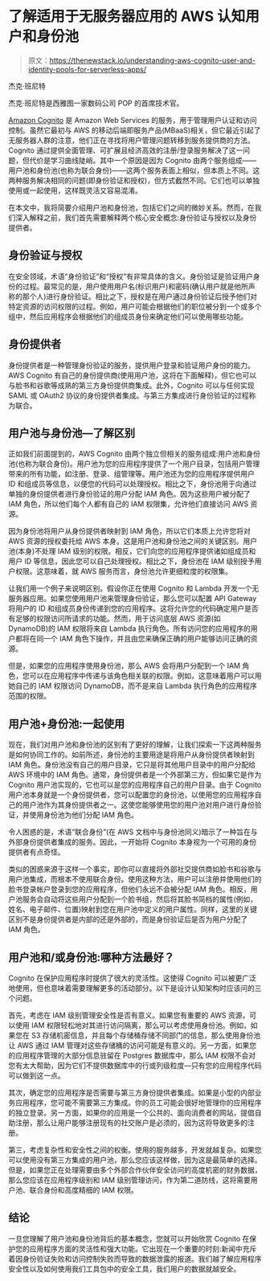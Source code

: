 # 了解适用于无服务器应用的 AWS 认知用户和身份池

> 原文：<https://thenewstack.io/understanding-aws-cognito-user-and-identity-pools-for-serverless-apps/>

杰克·班尼特

杰克·班尼特是西雅图一家数码公司 POP 的首席技术官。

[Amazon Cognito](https://aws.amazon.com/cognito/) 是 Amazon Web Services 的服务，用于管理用户认证和访问控制。虽然它最初与 AWS 的移动后端即服务产品(MBaaS)相关，但它最近引起了无服务器人群的注意，他们正在寻找将用户管理问题转移到服务提供商的方法。Cognito 通过提供全面管理、可扩展且经济高效的注册/登录服务解决了这一问题，但代价是学习曲线陡峭。其中一个原因是因为 Cognito 由两个服务组成——用户池和身份池(也称为联合身份)——这两个服务表面上相似，但本质上不同。这两种服务解决相同的问题(即身份验证和授权)，但方式截然不同。它们也可以单独使用或一起使用，这样既灵活又容易混淆。

在本文中，我将简要介绍用户池和身份池，包括它们之间的微妙关系。然而，在我们深入解释之前，我们首先需要解释两个核心安全概念:身份验证与授权以及身份提供者。

## 身份验证与授权

在安全领域，术语“身份验证”和“授权”有非常具体的含义。身份验证是验证用户身份的过程。最常见的是，用户使用用户名(标识用户)和密码(确认用户就是他所声称的那个人)进行身份验证。相比之下，授权是在用户通过身份验证后授予他们对特定资源的访问权限的过程。例如，用户可能会根据他们的职位被分到一个或多个组中，然后应用程序会根据他们的组成员身份来确定他们可以使用哪些功能。

## 身份提供者

身份提供者是一种管理身份验证的服务，提供用户登录和验证用户身份的能力。AWS Cognito 有自己的身份提供商(使用用户池，这将在下面解释)，但它也可以与脸书和谷歌等成熟的第三方身份提供商集成。此外，Cognito 可以与任何实现 SAML 或 OAuth2 协议的身份提供者集成。与第三方集成进行身份验证的过程称为联合。

## 用户池与身份池—了解区别

正如我们前面提到的，AWS Cognito 由两个独立但相关的服务组成:用户池和身份池(也称为联合身份)。用户池为您的应用程序提供了一个用户目录，包括用户管理带来的所有功能，如注册、登录、组管理等。用户池还为您的应用程序提供用户 ID 和组成员等信息，以便您的代码可以处理授权。相比之下，身份池用于向通过单独的身份提供者进行身份验证的用户分配 IAM 角色。因为这些用户被分配了 IAM 角色，所以他们每个人都有自己的 IAM 权限集，允许他们直接访问 AWS 资源。

因为身份池将用户从身份提供者映射到 IAM 角色，所以它们本质上允许您将对 AWS 资源的授权委托给 AWS 本身。这是用户池和身份池之间的关键区别。用户池(本身)不处理 IAM 级别的权限。相反，它们向您的应用程序提供诸如组成员和用户 ID 等信息，因此您可以自己处理授权。相比之下，身份池在 IAM 级别授予用户权限。这意味着，就 AWS 服务而言，身份池允许更细粒度的权限集。

让我们用一个例子来说明区别。假设你正在使用 Cognito 和 Lambda 开发一个无服务器应用。如果您使用用户池来管理身份验证，那么您可以配置 API Gateway 将用户的 ID 和组成员身份传递到您的应用程序。这将允许您的代码确定用户是否有足够的权限访问所请求的功能。然而，用于访问底层 AWS 资源(如 DynamoDB)的 IAM 权限将来自 Lambda 执行角色。所有访问您的应用程序的用户都将在同一个 IAM 角色下操作，并且由您来确保正确的用户能够访问正确的资源。

但是，如果您的应用程序使用身份池，那么 AWS 会将用户分配到一个 IAM 角色，您可以在应用程序中传递与该角色相关联的权限。例如，这意味着用户可以用她自己的 IAM 权限访问 DynamoDB，而不是来自 Lambda 执行角色的应用程序范围的权限。

## 用户池+身份池:一起使用

现在，我们对用户池和身份池的区别有了更好的理解，让我们探索一下这两种服务是如何协同工作的。如前所述，身份池的主要用途是将用户从身份提供者映射到 IAM 角色。身份池没有自己的用户目录，它只是将其他用户目录中的用户分配给 AWS 环境中的 IAM 角色。通常，身份提供者是一个外部第三方，但如果它是作为 Cognito 用户池实现的，它也可以是您的应用程序自己的用户目录。由于 Cognito 用户池本身就是一个身份提供者，您可以配置您的身份池，以使用您的应用程序自己的用户池作为其身份提供者之一。这使您能够使用您的用户池对用户进行身份验证，并使用身份池为他们分配 IAM 角色。

令人困惑的是，术语“联合身份”(在 AWS 文档中与身份池同义)暗示了一种旨在与外部身份提供者集成的服务。因此，一开始将 Cognito 本身视为一个可用的身份提供者有点奇怪。

类似的困惑来源于这样一个事实，即你可以直接将外部社交提供商如脸书和谷歌与用户池集成，而根本不使用联合身份。使用这种方法，用户可以注册并使用他们的脸书登录帐户登录到您的应用程序，但他们永远不会被分配 IAM 角色。相反，用户池服务会自动将这些用户分配到一个脸书组，然后将其脸书简档的属性(例如，姓名、电子邮件、位置)映射到您在用户池中定义的用户属性。同样，这里的关键区别不是身份提供者是内部的还是外部的，而是身份验证后是否为用户分配了 IAM 角色。

## 用户池和/或身份池:哪种方法最好？

Cognito 在保护应用程序时提供了很大的灵活性。这使得 Cognito 可以被更广泛地使用，但也意味着需要理解更多的活动部分。以下是设计认知架构时应该问的三个问题。

首先，考虑在 IAM 级别管理安全性是否有意义。如果您有重要的 AWS 资源，可以使用 IAM 权限轻松地对其进行访问隔离，那么可以考虑使用身份池。例如，如果您在 S3 存储机密信息，并且每个存储桶存储不同部门的信息，那么使用身份池让 AWS 通过 IAM 管理对这些存储桶的访问可能是有意义的。另一方面，如果您的应用程序管理的大部分信息驻留在 Postgres 数据库中，那么 IAM 权限不会对您有太大帮助，因为它们不提供数据库中的行或列级粒度—只有您的应用程序代码可以做到这一点。

其次，确定您的应用程序是否需要与第三方身份提供者集成。如果是小型的内部业务应用程序，您可能不需要第三方集成。你的员工可能会很好地管理你的应用程序的独立登录。另一方面，如果你的应用是一个公共的、面向消费者的网站，提倡自助注册，那么让用户能够注册现有的社交账户是必须的，因为这将导致更多的注册。

第三，考虑复杂性和安全性之间的权衡。使用的服务越多，开发就越复杂。如果您可以使用没有第三方集成的用户池，那么您应该这样做，因为这是最简单的选择。但是，如果您正在处理需要由多个外部合作伙伴安全访问的高度机密的财务数据，那么您应该在应用程序级别和 IAM 级别管理访问，作为第二道防线，这将需要用户池、联合身份和高度精细的 IAM 权限。

## 结论

一旦您理解了用户池和身份池背后的基本概念，您就可以开始欣赏 Cognito 在保护您的应用程序方面的灵活性和强大功能。它出现在一个重要的时刻:新闻中充斥着因身份验证失败和访问控制失败而导致的数据泄露的报道。我们越了解应用程序安全性以及如何使用我们工具包中的安全工具，我们用户的数据就越安全。

<svg xmlns:xlink="http://www.w3.org/1999/xlink" viewBox="0 0 68 31" version="1.1"><title>Group</title> <desc>Created with Sketch.</desc></svg>